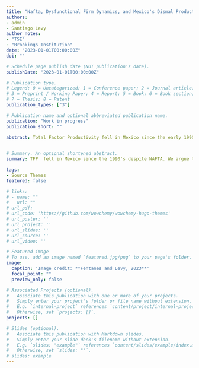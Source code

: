 ```yaml
---
title: "Nafta, Dysfunctional Firm Dynamics, and Mexico's Dismal Productivity Performance"
authors:
- admin
- Santiago Levy
author_notes:
- "TSE"
- "Brookings Institution"
date: "2023-01-01T00:00:00Z"
doi: ""

# Schedule page publish date (NOT publication's date).
publishDate: "2023-01-01T00:00:00Z"

# Publication type.
# Legend: 0 = Uncategorized; 1 = Conference paper; 2 = Journal article;
# 3 = Preprint / Working Paper; 4 = Report; 5 = Book; 6 = Book section;
# 7 = Thesis; 8 = Patent
publication_types: ["3"]

# Publication name and optional abbreviated publication name.
publication: "Work in progress"
publication_short: ""

abstract: Total Factor Productivity fell in Mexico since the early 1990s despite reforms to increase efficiency including participation in the North American Free Trade Agreement with Canada and the United States; contrary to expectations, there was productivity divergence. We exploit a rich firm database to understand this outcome. We construct a twenty year panel and analyze firm dynamics from two complementary perspectives, formality status and sector composition. In the first case we show that firm dynamics were dysfunctional*:* high productivity firms exited, surviving ones did not become more productive, and entrants were less productive than survivors, mostly because of informality. In the second we show that while manufactures performed relatively better, its contribution to TFP was very modest because, despite Nafta, informal entry into the sector persisted. We document that for TFP, the formal informal composition of the economy is more important than its sector composition. We show that surviving firms grew very little and that more informalized than formalized. A back of the envelope calculation shows that absent informality, Mexico would have narrowed the productivity gap with its Nafta partners. Our results shed light on the impacts of trade reforms in economies with large informality.
 

# Summary. An optional shortened abstract.
summary: TFP  fell in Mexico since the 1990's despite NAFTA. We argue that this was explained by dysfunctional firm dynamics. High productivity firms exited, surviving ones did not become more productive, and entrants were less productive than survivors, mostly because of informality. Our results shed light on the impacts of trade reforms in economies with large informality.

tags:
- Source Themes
featured: false

# links: 
# - name: ""
#   url: ""
# url_pdf: 
# url_code: 'https://github.com/wowchemy/wowchemy-hugo-themes'
# url_poster: ''
# url_project: ''
# url_slides: ''
# url_source: ''
# url_video: ''

# Featured image
# To use, add an image named `featured.jpg/png` to your page's folder. 
image:
  caption: 'Image credit: **Fentanes and Levy, 2023**'
  focal_point: ""
  preview_only: false

# Associated Projects (optional).
#   Associate this publication with one or more of your projects.
#   Simply enter your project's folder or file name without extension.
#   E.g. `internal-project` references `content/project/internal-project/index.md`.
#   Otherwise, set `projects: []`.
projects: []

# Slides (optional).
#   Associate this publication with Markdown slides.
#   Simply enter your slide deck's filename without extension.
#   E.g. `slides: "example"` references `content/slides/example/index.md`.
#   Otherwise, set `slides: ""`.
# slides: example
---
```




